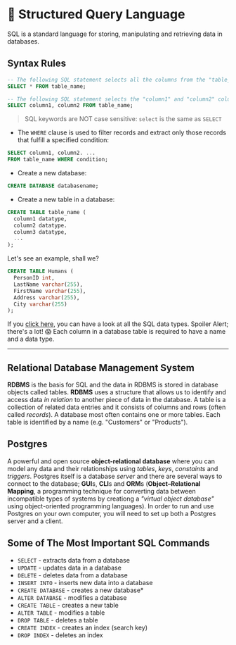# 🏓 Structured Query Language
SQL is a standard language for storing, manipulating and retrieving data in databases.

## Syntax Rules
```sql
-- The following SQL statement selects all the columns from the "table_name" table:
SELECT * FROM table_name;

-- The following SQL statement selects the "column1" and "column2" columns from the "table_name" table:
SELECT column1, column2 FROM table_name;
```

> SQL keywords are NOT case sensitive: `select` is the same as `SELECT`

+ The `WHERE` clause is used to filter records and extract only those records that fulfill a specified condition:

```sql
SELECT column1, column2. ...
FROM table_name WHERE condition;
```
+ Create a new database:
 ```sql
 CREATE DATABASE databasename;
 ````
+ Create a new table in a database:
```sql
CREATE TABLE table_name (
  column1 datatype,
  column2 datatype.
  column3 datatype,
  ...
);
```
Let's see an example, shall we?
```sql
CREATE TABLE Humans (
  PersonID int,
  LastName varchar(255),
  FirstName varchar(255),
  Address varchar(255),
  City varchar(255)
);
```
If you [click here](https://www.w3schools.com/Sql/sql_datatypes.asp), you can have a look at all the SQL data types. Spoiler Alert; there's a lot! 😱 Each column in a database table is required to have a name and a data type.

* * *

## Relational Database Management System
**RDBMS** is the basis for SQL and the data in RDBMS is stored in database objects called tables. **RDBMS** uses a structure that allows us to identify and access data _in relation_ to another piece of data in the database. A table is a collection of related data entries and it consists of columns and rows (often called _records_).
A database most often contains one or more tables. Each table is identified by a name (e.g. "Customers" or "Products").

## Postgres
A powerful and open source **object-relational database** where you can model any data and their relationships using _tables_, _keys_, _constaints_ and _triggers_.
Postgres itself is a database _server_ and there are several ways to connect to the database; **GUI**s, **CLI**s and **ORM**s (**Object–Relational Mapping**, a programming technique for converting data between incompatible types of systems by creationg a _"virtual object database"_ using object-oriented programming languages).
In order to run and use Postgres on your own computer, you will need to set up both a Postgres server and a client.

## Some of The Most Important SQL Commands
* `SELECT` - extracts data from a database
* `UPDATE` - updates data in a database
* `DELETE` - deletes data from a database
* `INSERT INTO` - inserts new data into a database
* `CREATE DATABASE` - creates a new database* 
* `ALTER DATABASE` - modifies a database
* `CREATE TABLE` - creates a new table
* `ALTER TABLE` - modifies a table
* `DROP TABLE` - deletes a table
* `CREATE INDEX` - creates an index (search key)
* `DROP INDEX` - deletes an index
